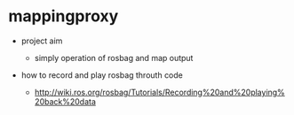 # mappingproxy
* project aim
  * simply operation of rosbag and map output

* how to record and play rosbag throuth code
  * http://wiki.ros.org/rosbag/Tutorials/Recording%20and%20playing%20back%20data
